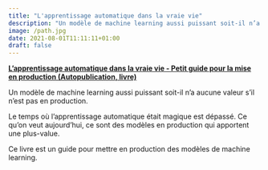 ```yaml
---
title: "L'apprentissage automatique dans la vraie vie"
description: "Un modèle de machine learning aussi puissant soit-il n’a aucune valeur s’il n’est pas en production."
image: /path.jpg
date: 2021-08-01T11:11:11+01:00
draft: false
---
```


**[L’apprentissage automatique dans la vraie vie -
Petit guide pour la mise en production (Autopublication, livre)](https://leanpub.com/machinelearningenproduction)**

Un modèle de machine learning aussi puissant soit-il n’a aucune valeur s’il n’est pas en production.

Le temps où l’apprentissage automatique était magique est dépassé. Ce qu’on veut aujourd’hui, ce sont des modèles en production qui apportent une plus-value.

Ce livre est un guide pour mettre en production des modèles de machine learning.
